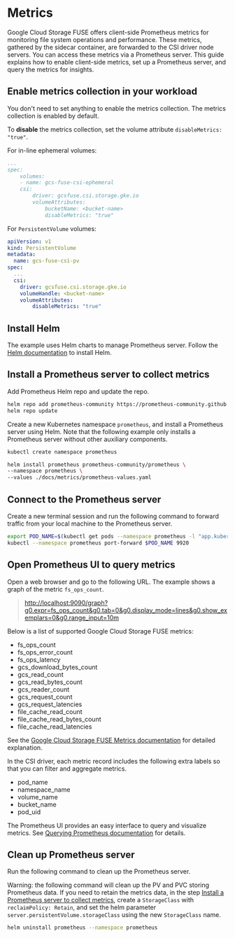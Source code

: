 <!--
Copyright 2018 The Kubernetes Authors.
Copyright 2024 Google LLC

Licensed under the Apache License, Version 2.0 (the "License");
you may not use this file except in compliance with the License.
You may obtain a copy of the License at

    https://www.apache.org/licenses/LICENSE-2.0

Unless required by applicable law or agreed to in writing, software
distributed under the License is distributed on an "AS IS" BASIS,
WITHOUT WARRANTIES OR CONDITIONS OF ANY KIND, either express or implied.
See the License for the specific language governing permissions and
limitations under the License.
-->

# Metrics

Google Cloud Storage FUSE offers client-side Prometheus metrics for monitoring file system operations and performance. These metrics, gathered by the sidecar container, are forwarded to the CSI driver node servers. You can access these metrics via a Prometheus server. This guide explains how to enable client-side metrics, set up a Prometheus server, and query the metrics for insights.

## Enable metrics collection in your workload

You don't need to set anything to enable the metrics collection. The metrics collection is enabled by default.

To **disable** the metrics collection, set the volume attribute `disableMetrics: "true"`.

For in-line ephemeral volumes:

```yaml
...
spec:
    volumes:
    - name: gcs-fuse-csi-ephemeral
    csi:
        driver: gcsfuse.csi.storage.gke.io
        volumeAttributes:
            bucketName: <bucket-name>
            disableMetrics: "true"
```

For `PersistentVolume` volumes:

```yaml
apiVersion: v1
kind: PersistentVolume
metadata:
  name: gcs-fuse-csi-pv
spec:
  ...
  csi:
    driver: gcsfuse.csi.storage.gke.io
    volumeHandle: <bucket-name>
    volumeAttributes:
        disableMetrics: "true"
```

## Install Helm

The example uses Helm charts to manage Prometheus server. Follow the [Helm documentation](https://helm.sh/docs/intro/install/#from-script) to install Helm.

## Install a Prometheus server to collect metrics

Add Prometheus Helm repo and update the repo.

```bash
helm repo add prometheus-community https://prometheus-community.github.io/helm-charts
helm repo update
```

Create a new Kubernetes namespace `prometheus`, and install a Prometheus server using Helm. Note that the following example only installs a Prometheus server without other auxiliary components.

```bash
kubectl create namespace prometheus

helm install prometheus prometheus-community/prometheus \
--namespace prometheus \
--values ./docs/metrics/prometheus-values.yaml
```

## Connect to the Prometheus server

Create a new terminal session and run the following command to forward traffic from your local machine to the Prometheus server.

```bash
export POD_NAME=$(kubectl get pods --namespace prometheus -l "app.kubernetes.io/name=prometheus,app.kubernetes.io/instance=prometheus" -o jsonpath="{.items[0].metadata.name}")
kubectl --namespace prometheus port-forward $POD_NAME 9920
```

## Open Prometheus UI to query metrics

Open a web browser and go to the following URL. The example shows a graph of the metric `fs_ops_count`.

> <http://localhost:9090/graph?g0.expr=fs_ops_count&g0.tab=0&g0.display_mode=lines&g0.show_exemplars=0&g0.range_input=10m>

Below is a list of supported Google Cloud Storage FUSE metrics:

- fs_ops_count
- fs_ops_error_count
- fs_ops_latency
- gcs_download_bytes_count
- gcs_read_count
- gcs_read_bytes_count
- gcs_reader_count
- gcs_request_count
- gcs_request_latencies
- file_cache_read_count
- file_cache_read_bytes_count
- file_cache_read_latencies

See the [Google Cloud Storage FUSE Metrics documentation](https://github.com/GoogleCloudPlatform/gcsfuse/blob/master/docs/metrics.md) for detailed explanation.

In the CSI driver, each metric record includes the following extra labels so that you can filter and aggregate metrics.

- pod_name
- namespace_name
- volume_name
- bucket_name
- pod_uid

The Prometheus UI provides an easy interface to query and visualize metrics. See [Querying Prometheus documentation](https://prometheus.io/docs/prometheus/latest/querying/basics/) for details.

## Clean up Prometheus server

Run the following command to clean up the Prometheus server.

Warning: the following command will clean up the PV and PVC storing Prometheus data. If you need to retain the metrics data, in the step [Install a Prometheus server to collect metrics](#install-a-prometheus-server-to-collect-metrics), create a `StorageClass` with `reclaimPolicy: Retain`, and set the helm parameter `server.persistentVolume.storageClass` using the new `StorageClass` name.

```bash
helm uninstall prometheus --namespace prometheus
```
